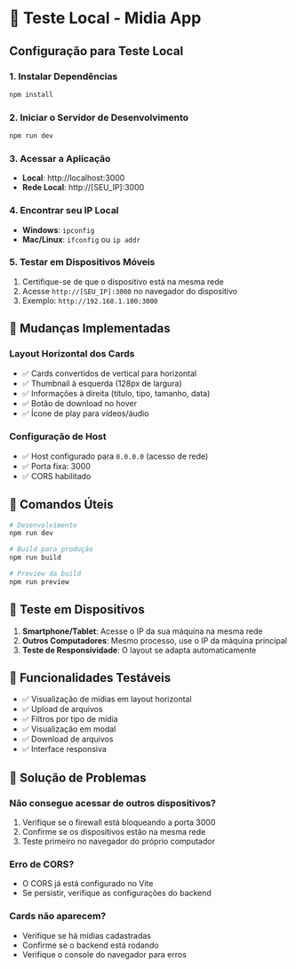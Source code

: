 # 🚀 Teste Local - Midia App

## Configuração para Teste Local

### 1. Instalar Dependências
```bash
npm install
```

### 2. Iniciar o Servidor de Desenvolvimento
```bash
npm run dev
```

### 3. Acessar a Aplicação
- **Local**: http://localhost:3000
- **Rede Local**: http://[SEU_IP]:3000

### 4. Encontrar seu IP Local
- **Windows**: `ipconfig`
- **Mac/Linux**: `ifconfig` ou `ip addr`

### 5. Testar em Dispositivos Móveis
1. Certifique-se de que o dispositivo está na mesma rede
2. Acesse `http://[SEU_IP]:3000` no navegador do dispositivo
3. Exemplo: `http://192.168.1.100:3000`

## 🎨 Mudanças Implementadas

### Layout Horizontal dos Cards
- ✅ Cards convertidos de vertical para horizontal
- ✅ Thumbnail à esquerda (128px de largura)
- ✅ Informações à direita (título, tipo, tamanho, data)
- ✅ Botão de download no hover
- ✅ Ícone de play para vídeos/áudio

### Configuração de Host
- ✅ Host configurado para `0.0.0.0` (acesso de rede)
- ✅ Porta fixa: 3000
- ✅ CORS habilitado

## 🔧 Comandos Úteis

```bash
# Desenvolvimento
npm run dev

# Build para produção
npm run build

# Preview da build
npm run preview
```

## 📱 Teste em Dispositivos

1. **Smartphone/Tablet**: Acesse o IP da sua máquina na mesma rede
2. **Outros Computadores**: Mesmo processo, use o IP da máquina principal
3. **Teste de Responsividade**: O layout se adapta automaticamente

## 🎯 Funcionalidades Testáveis

- ✅ Visualização de mídias em layout horizontal
- ✅ Upload de arquivos
- ✅ Filtros por tipo de mídia
- ✅ Visualização em modal
- ✅ Download de arquivos
- ✅ Interface responsiva

## 🚨 Solução de Problemas

### Não consegue acessar de outros dispositivos?
1. Verifique se o firewall está bloqueando a porta 3000
2. Confirme se os dispositivos estão na mesma rede
3. Teste primeiro no navegador do próprio computador

### Erro de CORS?
- O CORS já está configurado no Vite
- Se persistir, verifique as configurações do backend

### Cards não aparecem?
- Verifique se há mídias cadastradas
- Confirme se o backend está rodando
- Verifique o console do navegador para erros
